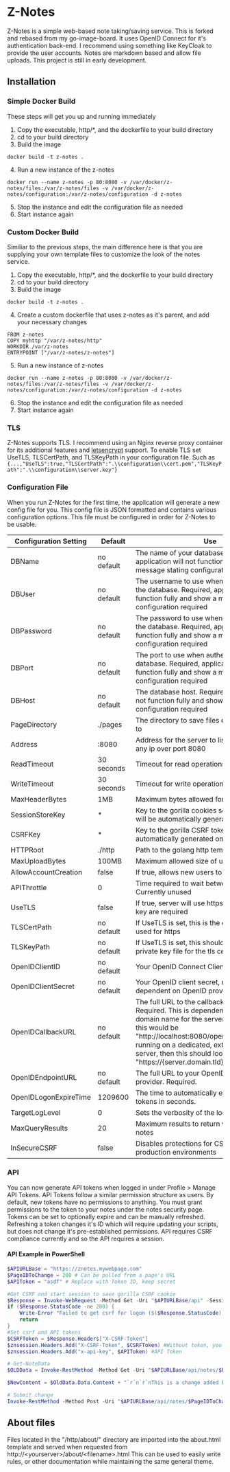 # Z-Notes

Z-Notes is a simple web-based note taking/saving service. This is forked and rebased from my go-image-board. It uses OpenID Connect for it's authentication back-end. I recommend using something like KeyCloak to provide the user accounts. Notes are markdown based and allow file uploads. This project is still in early development. 

## Installation

### Simple Docker Build

These steps will get you up and running immediately

1. Copy the executable, http/*, and the dockerfile to your build directory
2. cd to your build directory
3. Build the image
```
docker build -t z-notes .
```
4. Run a new instance of the z-notes
```
docker run --name z-notes -p 80:8080 -v /var/docker/z-notes/files:/var/z-notes/files -v /var/docker/z-notes/configuration:/var/z-notes/configuration -d z-notes
```
5. Stop the instance and edit the configuration file as needed
6. Start instance again

### Custom Docker Build

Similiar to the previous steps, the main difference here is that you are supplying your own template files to customize the look of the notes service.

1. Copy the executable, http/*, and the dockerfile to your build directory
2. cd to your build directory
3. Build the image
```
docker build -t z-notes .
```
4. Create a custom dockerfile that uses z-notes as it's parent, and add your necessary changes
```
FROM z-notes
COPY myhttp "/var/z-notes/http"
WORKDIR /var/z-notes
ENTRYPOINT ["/var/z-notes/z-notes"]
```
5. Run a new instance of z-notes
```
docker run --name z-notes -p 80:8080 -v /var/docker/z-notes/files:/var/z-notes/files -v /var/docker/z-notes/configuration:/var/z-notes/configuration -d z-notes
```
6. Stop the instance and edit the configuration file as needed
7. Start instance again

### TLS

Z-Notes supports TLS. I recommend using an Nginx reverse proxy container for its additional features and [letsencrypt](https://letsencrypt.org/) support. To enable TLS set UseTLS, TLSCertPath, and TLSKeyPath in your configuration file. Such as `{...,"UseTLS":true,"TLSCertPath":".\\configuration\\cert.pem","TLSKeyPath":".\\configuration\\server.key"}`

### Configuration File

When you run Z-Notes for the first time, the application will generate a new config file for you. This config file is JSON formatted and contains various configuration options. This file must be configured in order for Z-Notes to be usable. 

| Configuration Setting | Default | Use |
| --------------- | --------------- | --------------- |
| DBName | no default | The name of your database. Required, application will not function fully and show a message stating configuration required |
| DBUser | no default | The username to use when authenticating to the database. Required, application will not function fully and show a message stating configuration required |
| DBPassword | no default | The password to use when authenticating to the database. Required, application will not function fully and show a message stating configuration required |
| DBPort | no default | The port to use when authenticating to the database. Required, application will not function fully and show a message stating configuration required |
| DBHost | no default | The database host. Required, application will not function fully and show a message stating configuration required |
| PageDirectory | ./pages | The directory to save files embedded in notes to |
| Address | :8080 | Address for the server to listen on. Defaults to any ip over port 8080 |
| ReadTimeout | 30 seconds | Timeout for read operations on http server |
| WriteTimeout | 30 seconds | Timeout for write operations on http server |
| MaxHeaderBytes | 1MB | Maximum bytes allowed for http headers |
| SessionStoreKey | * | Key to the gorilla cookies session store. This will be automatically generated on first run |
| CSRFKey | * | Key to the gorilla CSRF token. This will be automatically generated on first run |
| HTTPRoot | ./http | Path to the golang http template files |
| MaxUploadBytes | 100MB | Maximum allowed size of uploads |
| AllowAccountCreation | false | If true, allows new users to register/sign-in |
| APIThrottle | 0 | Time required to wait between API calls. Currently unused |
| UseTLS | false | If true, server will use https. A certificate and key are required |
| TLSCertPath | no default | If UseTLS is set, this is the cert that will be used for https |
| TLSKeyPath | no default | If UseTLS is set, this should be the matching private key file for the tls cert |
| OpenIDClientID | no default | Your OpenID Connect Client ID, required |
| OpenIDClientSecret | no default | Your OpenID client secret, requirement dependent on OpenID provider setup |
| OpenIDCallbackURL | no default | The full URL to the callback endpoint. Required. This is dependent on your external domain name for the server. If running locally this would be "http://localhost:8080/openidc/callback". If running on a dedicated, externally accessible server, then this should look like "https://{server.domain.tld}/openidc/callback" |
| OpenIDEndpointURL | no default | The full URL to your OpenID Connect provider. Required. |
| OpenIDLogonExpireTime | 1209600 | The time to automatically expire OpenID tokens in seconds. |
| TargetLogLevel | 0 | Sets the verbosity of the log. |
| MaxQueryResults | 20 | Maximum results to return when querying notes |
| InSecureCSRF | false | Disables protections for CSRF, do not use in production environments |

### API

You can now generate API tokens when logged in under Profile > Manage API Tokens. API Tokens follow a similar permission structure as users. By default, new tokens have no permissions to anything. You must grant permissions to the token to your notes under the notes security page. Tokens can be set to optionally expire and can be manually refreshed. Refreshing a token changes it's ID which will require updating your scripts, but does not change it's pre-established permissions. API requires CSRF compliance currently and so the API requires a session.

#### API Example in PowerShell

```powershell
$APIURLBase = "https://znotes.mywebpage.com"
$PageIDToChange = 200 # Can be pulled from a page's URL
$APIToken = "asdf" # Replace with Token ID, keep secret

#Get CSRF and start session to save gorilla CSRF cookie
$Response = Invoke-WebRequest -Method Get -Uri "$APIURLBase/api" -SessionVariable "znsession" -ContentType "application/json"
if ($Response.StatusCode -ne 200) {
    Write-Error "Failed to get csrf for logon ($($Response.StatusCode))"
    return
}
#Set csrf and API tokens
$CSRFToken = $Response.Headers["X-CSRF-Token"]
$znsession.Headers.Add("X-CSRF-Token", $CSRFToken) #Without token, you will get CSRF errors
$znsession.Headers.Add("x-api-key", $APIToken) #API Token

# Get-NoteData
$OLDData = Invoke-RestMethod -Method Get -Uri "$APIURLBase/api/notes/$PageIDToChange" -WebSession $znsession

$NewContent = $OldData.Data.Content + "`r`n`r`nThis is a change added by API!"

# Submit change
Invoke-RestMethod -Method Post -Uri "$APIURLBase/api/notes/$PageIDToChange" -WebSession $znsession -Body (ConvertTo-Json -InputObject @{Name=$OLDData.Data.Name; Content=$NewContent})
```

## About files

Files located in the "/http/about/" directory are imported into the about.html template and served when requested from http://\<yourserver\>/about/\<filename\>.html
This can be used to easily write rules, or other documentation while maintaining the same general theme.
